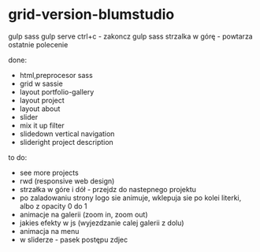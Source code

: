 # grid-version-blumstudio

gulp sass
gulp serve
ctrl+c - zakoncz gulp sass
strzalka w górę - powtarza ostatnie polecenie

done:
- html,preprocesor sass
- grid w sassie
- layout portfolio-gallery
- layout project
- layout about
- slider
- mix it up filter
- slidedown vertical navigation
- slideright project description

to do:
- see more projects
- rwd (responsive web design)
- strzałka w góre i dół - przejdz do nastepnego projektu
- po zaladowaniu strony logo sie animuje, wklepuja sie po kolei literki, albo z opacity 0 do 1
- animacje na galerii (zoom in, zoom out)
- jakies efekty w js (wyjezdzanie calej galerii z dolu)
- animacja na menu
- w sliderze - pasek postępu zdjec
